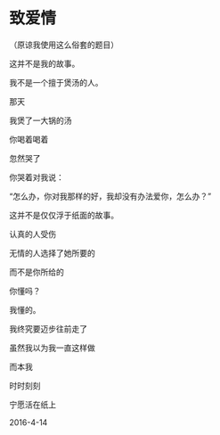 # 致爱情

（原谅我使用这么俗套的题目）

这并不是我的故事。

我不是一个擅于煲汤的人。

那天

我煲了一大锅的汤

你喝着喝着

忽然哭了

你哭着对我说：

“怎么办，你对我那样的好，我却没有办法爱你，怎么办？”

这并不是仅仅浮于纸面的故事。

认真的人受伤

无情的人选择了她所要的

而不是你所给的

你懂吗？

我懂的。

我终究要迈步往前走了

虽然我以为我一直这样做

而本我

时时刻刻

宁愿活在纸上

2016-4-14